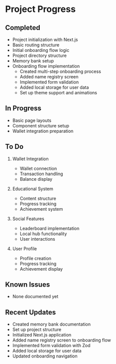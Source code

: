 # Project Progress

## Completed
- Project initialization with Next.js
- Basic routing structure
- Initial onboarding flow logic
- Project directory structure
- Memory bank setup
- Onboarding flow implementation
  - Created multi-step onboarding process
  - Added name registry screen
  - Implemented form validation
  - Added local storage for user data
  - Set up theme support and animations

## In Progress
- Basic page layouts
- Component structure setup
- Wallet integration preparation

## To Do
1. Wallet Integration
   - Wallet connection
   - Transaction handling
   - Balance display

2. Educational System
   - Content structure
   - Progress tracking
   - Achievement system

3. Social Features
   - Leaderboard implementation
   - Local hub functionality
   - User interactions

4. User Profile
   - Profile creation
   - Progress tracking
   - Achievement display

## Known Issues
- None documented yet

## Recent Updates
- Created memory bank documentation
- Set up project structure
- Initialized Next.js application
- Added name registry screen to onboarding flow
- Implemented form validation with Zod
- Added local storage for user data
- Updated onboarding navigation 